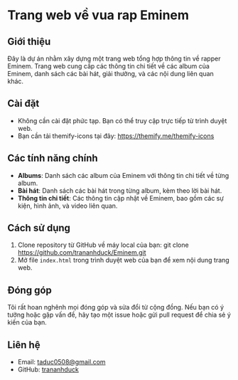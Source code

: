 
# Trang web về vua rap Eminem



## Giới thiệu
Đây là dự án nhằm xây dựng một trang web tổng hợp thông tin về rapper Eminem. Trang web cung cấp các thông tin chi tiết về các album của Eminem, danh sách các bài hát, giải thưởng, và các nội dung liên quan khác.

## Cài đặt
- Không cần cài đặt phức tạp. Bạn có thể truy cập trực tiếp từ trình duyệt web.
- Bạn cần tải themify-icons tại đây: https://themify.me/themify-icons

## Các tính năng chính
- **Albums**: Danh sách các album của Eminem với thông tin chi tiết về từng album.
- **Bài hát**: Danh sách các bài hát trong từng album, kèm theo lời bài hát.
- **Thông tin chi tiết**: Các thông tin cập nhật về Eminem, bao gồm các sự kiện, hình ảnh, và video liên quan.

## Cách sử dụng
1. Clone repository từ GitHub về máy local của bạn:
git clone https://github.com/trananhduck/Eminem.git
2. Mở file `index.html` trong trình duyệt web của bạn để xem nội dung trang web.

## Đóng góp
Tôi rất hoan nghênh mọi đóng góp và sửa đổi từ cộng đồng. Nếu bạn có ý tưởng hoặc gặp vấn đề, hãy tạo một issue hoặc gửi pull request để chia sẻ ý kiến của bạn.

## Liên hệ
- Email: taduc0508@gmail.com
- GitHub: [trananhduck](https://github.com/trananhduck)
